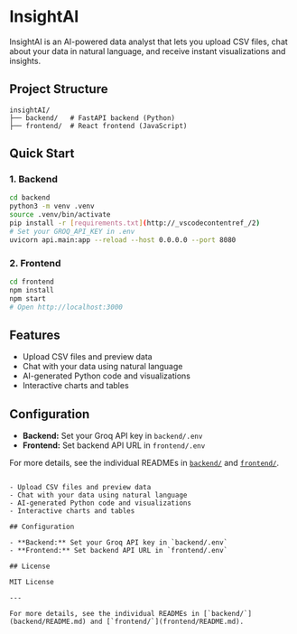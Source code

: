# InsightAI

InsightAI is an AI-powered data analyst that lets you upload CSV files, chat about your data in natural language, and receive instant visualizations and insights.

## Project Structure

```
insightAI/
├── backend/   # FastAPI backend (Python)
├── frontend/  # React frontend (JavaScript)
```

## Quick Start

### 1. Backend

```bash
cd backend
python3 -m venv .venv
source .venv/bin/activate
pip install -r [requirements.txt](http://_vscodecontentref_/2)
# Set your GROQ_API_KEY in .env
uvicorn api.main:app --reload --host 0.0.0.0 --port 8080
```

### 2. Frontend

```bash
cd frontend
npm install
npm start
# Open http://localhost:3000
```

## Features

- Upload CSV files and preview data
- Chat with your data using natural language
- AI-generated Python code and visualizations
- Interactive charts and tables

## Configuration

- **Backend:** Set your Groq API key in `backend/.env`
- **Frontend:** Set backend API URL in `frontend/.env`

For more details, see the individual READMEs in [`backend/`](backend/README.md) and [`frontend/`](frontend/README.md).
````## Features

- Upload CSV files and preview data
- Chat with your data using natural language
- AI-generated Python code and visualizations
- Interactive charts and tables

## Configuration

- **Backend:** Set your Groq API key in `backend/.env`
- **Frontend:** Set backend API URL in `frontend/.env`

## License

MIT License

---

For more details, see the individual READMEs in [`backend/`](backend/README.md) and [`frontend/`](frontend/README.md).